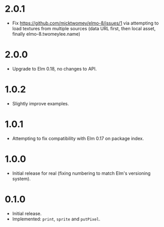 # 2.0.1
- Fix https://github.com/micktwomey/elmo-8/issues/1 via attempting to load textures from multiple sources (data URL first, then local asset, finally elmo-8.twomeylee.name)

# 2.0.0
- Upgrade to Elm 0.18, no changes to API.

# 1.0.2
- Slightly improve examples.

# 1.0.1
- Attempting to fix compatibility with Elm 0.17 on package index.

# 1.0.0
- Initial release for real (fixing numbering to match Elm's versioning system).

# 0.1.0
- Initial release.
- Implemented: `print`, `sprite` and `putPixel`.
